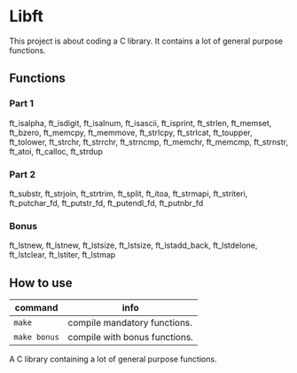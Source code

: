 # Libft
This project is about coding a C library.
It contains a lot of general purpose functions.
## Functions
### Part 1
ft_isalpha, ft_isdigit, ft_isalnum, ft_isascii, ft_isprint, ft_strlen, ft_memset, ft_bzero, ft_memcpy, ft_memmove, ft_strlcpy, ft_strlcat, ft_toupper, ft_tolower, ft_strchr, ft_strrchr, ft_strncmp, ft_memchr, ft_memcmp, ft_strnstr, ft_atoi, ft_calloc, ft_strdup
### Part 2
ft_substr, ft_strjoin, ft_strtrim, ft_split, ft_itoa, ft_strmapi, ft_striteri, ft_putchar_fd, ft_putstr_fd, ft_putendl_fd, ft_putnbr_fd
### Bonus
ft_lstnew, ft_lstnew, ft_lstsize, ft_lstsize, ft_lstadd_back, ft_lstdelone, ft_lstclear, ft_lstiter, ft_lstmap

## How to use
| command | info |
| ------- | ---- |
| `make` | compile mandatory functions. |
| `make bonus` | compile with bonus functions. |
A C library containing a lot of general purpose functions.
